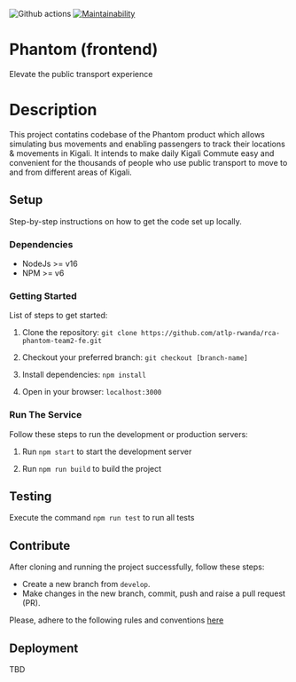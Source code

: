 ![Github actions](https://github.com/atlp-rwanda/rca-phantom-team2-fe/actions/workflows/nodejs.yml/badge.svg)
[![Maintainability](https://api.codeclimate.com/v1/badges/eb341d3fc51e1a54ce98/maintainability)](https://codeclimate.com/github/atlp-rwanda/rca-phantom-team2-fe/maintainability)

# Phantom (frontend)

Elevate the public transport experience

# Description

This project contatins codebase of the Phantom product which allows simulating bus movements and enabling passengers to track their locations & movements in Kigali.
It intends to make daily Kigali Commute easy and convenient for the thousands of people who use public transport to move to and from different areas of Kigali.

## Setup

Step-by-step instructions on how to get the code set up locally.

### Dependencies

- NodeJs >= v16
- NPM >= v6

### Getting Started

List of steps to get started:

1. Clone the repository: `git clone https://github.com/atlp-rwanda/rca-phantom-team2-fe.git`

2. Checkout your preferred branch: `git checkout [branch-name]`

3. Install dependencies: `npm install`

4. Open in your browser: `localhost:3000`

### Run The Service

Follow these steps to run the development or production servers:

1. Run `npm start` to start the development server

2. Run `npm run build` to build the project

## Testing

Execute the command `npm run test` to run all tests

## Contribute

After cloning and running the project successfully, follow these steps:

- Create a new branch from `develop`.
- Make changes in the new branch, commit, push and raise a pull request (PR).

Please, adhere to the following rules and conventions [here](https://github.com/atlp-rwanda/engineering-playbook/wiki)

## Deployment

TBD
